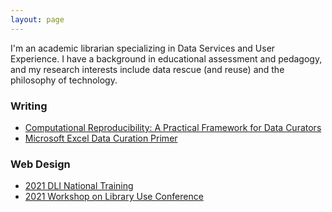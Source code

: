 ```yaml
---
layout: page
---
```


I'm an academic librarian specializing in Data Services and User Experience. I have a background in educational assessment and pedagogy, and my research interests include data rescue (and reuse) and the philosophy of technology.



<!---
I'm passionate about Canadian politics and discourse. My [masters thesis](http://definingprivacy.mediagestalt.com) investigated the Canadian Government's meaning of privacy by digitally analyzing a 60 million word Hansard corpus. Download my [data](https://dataverse.scholarsportal.info/dataverse/hansard) and my [code](https://github.com/mediagestalt).

--->
### Writing

- [Computational Reproducibility: A Practical Framework for Data Curators](https://escholarship.umassmed.edu/jeslib/vol10/iss3/7/)
- [Microsoft Excel Data Curation Primer](https://hdl.handle.net/11299/202816)

### Web Design

- [2021 DLI National Training](https://dli-training.github.io)
- [2021 Workshop on Library Use Conference]()

